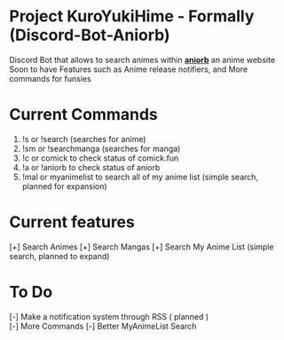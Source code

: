 # Project KuroYukiHime - Formally (Discord-Bot-Aniorb)
Discord Bot that allows to search animes within **[aniorb](https://aniorb.me/)** an anime website 
Soon to have Features such as Anime release notifiers, and More commands for funsies

# Current Commands
1. !s or !search (searches for anime)
2. !sm or !searchmanga (searches for manga)
3. !c or comick to check status of comick.fun
4. !a or !aniorb to check status of aniorb
5. !mal or myanimelist to search all of my anime list (simple search, planned for expansion)

# Current features 

[+] Search Animes
[+] Search Mangas
[+] Search My Anime List (simple search, planned to expand)

# To Do 
 [-] Make a notification system through RSS ( planned ) <br>
 [-] More Commands
 [-] Better MyAnimeList Search